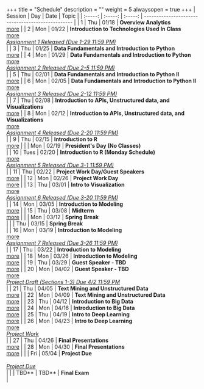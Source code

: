 +++
title = "Schedule"
description = ""
weight = 5
alwaysopen = true
+++
| Session | Day | Date | Topic |
| :-----: | :-----: | :-----: | ------------------------------------------------- |
| 1 | Thu | 01/18 | **Overview Analytics** <br> [more](/mgmt6560-sp18/sessions/session1/) |
| 2 | Mon | 01/22 | **Introduction to Technologies Used In Class** <br> [more](/mgmt6560-sp18/sessions/session2/) <br> *[ Assignment 1 Released (Due 1-29 11:59 PM)](/mgmt6560-sp18/assignments/assignment1/)* <br> |
| 3 | Thu | 01/25 | **Data Fundamentals and Introduction to Python** <br> [more](/mgmt6560-sp18/sessions/session3/) |
| 4 | Mon | 01/29 | **Data Fundamentals and Introduction to Python** <br> [more](/mgmt6560-sp18/sessions/session4/) <br> *[Assignment 2  Released (Due 2-5 11:59 PM)](/mgmt6560-sp18/assignments/assignment2/)* <br> |
| 5 | Thu | 02/01 | **Data Fundamentals and Introduction to Python II** <br> [more](/mgmt6560-sp18/sessions/session5/) |
| 6 | Mon | 02/05 | **Data Fundamentals and Introduction to Python II** <br> [more](/mgmt6560-sp18/sessions/session6/) <br> *[Assignment 3 Released (Due 2-12 11:59 PM)](/mgmt6560-sp18/assignments/assignment3/)* <br> |
| 7 | Thu | 02/08 | **Introduction to APIs, Unstructured data, and Visualizations** <br> [more](/mgmt6560-sp18/sessions/session7/) |
| 8 | Mon | 02/12 | **Introduction to APIs, Unstructured data, and Visualizations** <br> [more](/mgmt6560-sp18/sessions/session8/) <br> *[Assignment 4 Released (Due 2-20 11:59 PM)](/mgmt6560-sp18/assignments/assignment4/)* <br> |
| 9 | Thu | 02/15 | **Introduction to R** <br> [more](/mgmt6560-sp18/sessions/session9/) |
|  | Mon | 02/19 | **President's Day (No Classes)** <br>  |
| 10 | Tues | 02/20 | **Introduction to R (Monday Schedule)** <br> [more](/mgmt6560-sp18/sessions/session10/) <br> *[Assignment 5 Released (Due 3-1 11:59 PM)](/mgmt6560-sp18/assignments/assignment6/)* <br> |
| 11 | Thu | 02/22 | **Project Work Day/Guest Speakers** <br> [more](/mgmt6560-sp18/sessions/session11/) |
| 12 | Mon | 02/26 | **Project Work Day** <br> [more](/mgmt6560-sp18/sessions/session12/) |
| 13 | Thu | 03/01 | **Intro to Visualization** <br> [more](/mgmt6560-sp18/sessions/session13/) <br> *[Assignment 6 Released (Due 3-20 11:59 PM)](/mgmt6560-sp18/assignments/assignment7/)* <br> |
| 14 | Mon | 03/05 | **Introduction to Modeling** <br> [more](/mgmt6560-sp18/sessions/session14/) |
| 15 | Thu | 03/08 | **Midterm** <br> [more](/mgmt6560-sp18/sessions/session15/) |
|  | Mon | 03/12 | **Spring Break** <br>  |
|  | Thu | 03/15 | **Spring Break** <br>  |
| 16 | Mon | 03/19 | **Introduction to Modeling** <br> [more](/mgmt6560-sp18/sessions/session16/) <br> *[Assignment 7 Released (Due 3-26 11:59 PM)](/mgmt6560-sp18/assignments/assignment9/)* <br> |
| 17 | Thu | 03/22 | **Introduction to Modeling** <br> [more](/mgmt6560-sp18/sessions/session17/) |
| 18 | Mon | 03/26 | **Introduction to Modeling** <br> [more](/mgmt6560-sp18/sessions/session18/) |
| 19 | Thu | 03/29 | **Guest Speaker - TBD** <br> [more](/mgmt6560-sp18/sessions/session19/) |
| 20 | Mon | 04/02 | **Guest Speaker - TBD** <br> [more](/mgmt6560-sp18/sessions/session20/) <br> *[Project Draft (Sections 1-3) Due 4/2 11:59 PM](/mgmt6560-sp18/project/)* <br> |
| 21 | Thu | 04/05 | **Text Mining and Unstructured Data** <br> [more](/mgmt6560-sp18/sessions/session21/) |
| 22 | Mon | 04/09 | **Text Mining and Unstructured Data** <br> [more](/mgmt6560-sp18/sessions/session22/) |
| 23 | Thu | 04/12 | **Introduction to Big Data** <br> [more](/mgmt6560-sp18/sessions/session23/) |
| 24 | Mon | 04/16 | **Introduction to Big Data** <br> [more](/mgmt6560-sp18/sessions/session24/) |
| 25 | Thu | 04/19 | **Intro to Deep Learning** <br> [more](/mgmt6560-sp18/sessions/session25/) |
| 26 | Mon | 04/23 | **Intro to Deep Learning** <br> [more](/mgmt6560-sp18/sessions/session26/) <br> *[Project Work](/mgmt6560-sp18/assignments/assignment14/)* <br> |
| 27 | Thu | 04/26 | **Final Presentations** <br> [more](/mgmt6560-sp18/sessions/session27/) |
| 28 | Mon | 04/30 | **Final Presentations** <br> [more](/mgmt6560-sp18/sessions/session28/) |
|  | Fri  | 05/04 | **Project Due** <br>  <br> *[Project  Due](/mgmt6560-sp18/assignments/assignment16/)* <br> |
|  | TBD** | TBD** | **Final Exam** <br>  |
